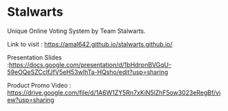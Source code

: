 # Stalwarts

Unique Online Voting System by Team Stalwarts.

Link to visit : https://amal642.github.io/stalwarts.github.io/

Presentation Slides :https://docs.google.com/presentation/d/1bHdrpnBVGqU-59eOQeSZCcIfJfV5eH53wIhTa-HQsho/edit?usp=sharing

Product Promo Video  : https://drive.google.com/file/d/1A6W1ZY5Rn7xKiN5lZhF5ow3023eRegBf/view?usp=sharing

